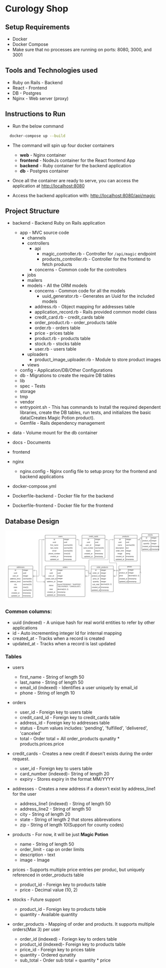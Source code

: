 # Curology Shop

## Setup Requirements

* Docker
* Docker Compose
* Make sure that no processes are running on ports: 8080, 3000, and 3001

## Tools and Technologies used

* Ruby on Rails - Backend
* React - Frontend
* DB - Postgres
* Nginx - Web server (proxy)

## Instructions to Run

* Run the below command

```bash
  docker-compose up --build
```

* The command will spin up four docker containers

  * **web** - Nginx container
  * **frontend** - NodeJs container for the React frontend App
  * **backend** - Ruby container for the backend application
  * **db** - Postgres container

* Once all the container are ready to serve, you can access the application at [http://localhost:8080](http://localhost:8080)
* Access the backend application with: [http://localhost:8080/api/magic](http://localhost:8080)

## Project Structure

* backend - Backend Ruby on Rails application
  
  * app - MVC source code
    * channels
    * controllers
      * api
        * magic_controller.rb - Controller for `/api/magic` endpoint
        * products_controller.rb - Controller for the frontend to fetch products
      * concerns - Common code for the controllers
    * jobs
    * mailers
    * models - All the ORM models
      * concerns - Common code for all the models
        * uuid_generator.rb - Generates an Uuid for the included models
      * address.rb - Object mapping for addresses table
      * application_record.rb - Rails provided common model class
      * credit_card.rb - credit_cards table
      * order_product.rb - order_products table
      * order.rb - orders table
      * price - prices table
      * product.rb - products table
      * stock.rb - stocks table
      * user.rb - users table
    * uploaders
      * product_image_uploader.rb - Module to store product images
    * views
  * config - Application/DB/Other Configurations
  * db - Migrations to create the require DB tables
  * lib
  * spec - Tests
  * storage
  * tmp
  * vendor
  * entrypoint.sh - This has commands to Install the required dependent libraries, create the DB tables, run tests, and initializes the basic data(Creates Magic Potion product).
  * Gemfile - Rails dependency management
* data - Volume mount for the db container
* docs - Documents
* frontend
* nginx
  * nginx.config - Nginx config file to setup proxy for the frontend and backend applications
* docker-compose.yml
* Dockerfile-backend - Docker file for the backend
* Dockerfile-frontend - Docker file for the frontend

## Database Design

![DB Design](./docs/DB.png)

### Common columns:

* uuid (indexed) - A unique hash for real world entities to refer by other applications
* id - Auto incrementing integer Id for internal mapping
* created_at - Tracks when a record is created
* updated_at - Tracks when a record is last updated

### Tables

* users
  * first_name - String of length 50
  * last_name - String of length 50
  * email_id (indexed) - Identifies a user uniquely by email_id
  * phone - String of length 10

* orders
  * user_id - Foreign key to users table
  * credit_card_id - Foreign key to credit_cards table
  * address_id - Foreign key to addresses table
  * status - Enum values includes: 'pending', 'fulfilled', 'delivered', 'canceled'
  * total - Order total = All order_products qunatity * products.prices.price

* credit_cards - Creates a new credit if doesn't exists during the order request.
  * user_id - Foreign key to users table
  * card_number (indexed)- String of length 20
  * expiry - Stores expiry in the format MM/YYYY

* addresses - Creates a new address if a doesn't exist by address_line1 for the user
  * address_line1 (indexed) - String of length 50
  * address_line2 - String of length 50
  * city - String of length 20
  * state - String of length 2 that stores abbrevations
  * zip - String of length 10(Support for county codes)

* products - For now, it will be just **Magic Potion**
  * name - String of length 50
  * order_limit - cap on order limits
  * description - text
  * image - Image

* prices - Supports multiple price entries per produc, but uniquely referenced in order_products table
  * product_id - Foreign key to products table
  * price - Decimal value (10, 2)

* stocks - Future support
  * product_id - Foreign key to products table
  * quantity - Available quantity

* order_products - Mapping of order and products. It supports multiple orders(Max 3) per user
  * order_id (indexed) - Foriegn key to orders table
  * product_id (indexed)- Foreign key to products table
  * price_id - Foreign key to prices table
  * quantity - Ordered qunatity
  * sub_total - Order sub total = quantity * price




